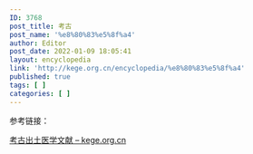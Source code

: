```yaml
---
ID: 3768
post_title: 考古
post_name: '%e8%80%83%e5%8f%a4'
author: Editor
post_date: 2022-01-09 18:05:41
layout: encyclopedia
link: 'http://kege.org.cn/encyclopedia/%e8%80%83%e5%8f%a4'
published: true
tags: [ ]
categories: [ ]
---
```

参考链接：

<a href="http://kege.org.cn/encyclopedia/%e8%80%83%e5%8f%a4%e5%87%ba%e5%9c%9f%e5%8c%bb%e5%ad%a6%e6%96%87%e7%8c%ae">考古出土医学文献 – kege.org.cn</a>